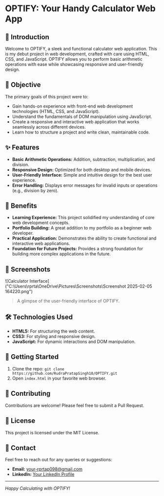 # OPTIFY: Your Handy Calculator Web App

## 🚀 Introduction
Welcome to OPTIFY, a sleek and functional calculator web application. This is my debut project in web development, crafted with care using HTML, CSS, and JavaScript. OPTIFY allows you to perform basic arithmetic operations with ease while showcasing responsive and user-friendly design.

## 🎯 Objective
The primary goals of this project were to:
- Gain hands-on experience with front-end web development technologies (HTML, CSS, and JavaScript).
- Understand the fundamentals of DOM manipulation using JavaScript.
- Create a responsive and interactive web application that works seamlessly across different devices.
- Learn how to structure a project and write clean, maintainable code.

## ✨ Features
- **Basic Arithmetic Operations:** Addition, subtraction, multiplication, and division.
- **Responsive Design:** Optimized for both desktop and mobile devices.
- **User-Friendly Interface:** Simple and intuitive design for the best user experience.
- **Error Handling:** Displays error messages for invalid inputs or operations (e.g., division by zero).

## 🌟 Benefits
- **Learning Experience:** This project solidified my understanding of core web development concepts.
- **Portfolio Building:** A great addition to my portfolio as a beginner web developer.
- **Practical Application:** Demonstrates the ability to create functional and interactive web applications.
- **Foundation for Future Projects:** Provides a strong foundation for building more complex applications in the future.

## 📸 Screenshots
![Calculator Interface]("C:\Users\rprta\OneDrive\Pictures\Screenshots\Screenshot 2025-02-05 164220.png")
> A glimpse of the user-friendly interface of OPTIFY.

## 🛠️ Technologies Used
- **HTML5:** For structuring the web content.
- **CSS3:** For styling and responsive design.
- **JavaScript:** For dynamic interactions and DOM manipulation.

## 🚀 Getting Started
1. Clone the repo: `git clone https://github.com/RudraPratapSingh10/OPTIFY.git`
2. Open `index.html` in your favorite web browser.

## 🤝 Contributing
Contributions are welcome! Please feel free to submit a Pull Request.

## 📜 License
This project is licensed under the MIT License.

## 📧 Contact
Feel free to reach out for any queries or suggestions:
- **Email:** your-rprtap098@gmail.com
- **LinkedIn:** [Your LinkedIn Profile](https://www.linkedin.com/in/rudra-pratap-singh-19491431a?utm_source=share&utm_campaign=share_via&utm_content=profile&utm_medium=android_app)

---

*Happy Calculating with OPTIFY!*
